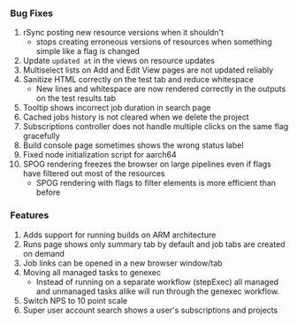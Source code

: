 ### Bug Fixes

1. rSync posting new resource versions when it shouldn't
    - stops creating erroneous versions of resources when something simple like a flag is changed
1. Update `updated at` in the views on resource updates
1. Multiselect lists on Add and Edit View pages are not updated reliably
1. Sanitize HTML correctly on the test tab and reduce whitespace
    - New lines and whitespace are now rendered correctly in the outputs on the test results tab
1. Tooltip shows incorrect job duration in search page
1. Cached jobs history is not cleared when we delete the project
1. Subscriptions controller does not handle multiple clicks on the same flag gracefully
1. Build console page sometimes shows the wrong status label
1. Fixed node initialization script for aarch64
1. SPOG rendering freezes the browser on large pipelines even if flags have filtered out most of the resources
    - SPOG rendering with flags to filter elements is more efficient than before

### Features

1. Adds support for running builds on ARM architecture
1. Runs page shows only summary tab by default and job tabs are created on demand
1. Job links can be opened in a new browser window/tab
1. Moving all managed tasks to genexec
    - Instead of running on a separate workflow (stepExec) all managed and unmanaged tasks alike will run through the genexec workflow.
1. Switch NPS to 10 point scale
1. Super user account search shows a user's subscriptions and projects
